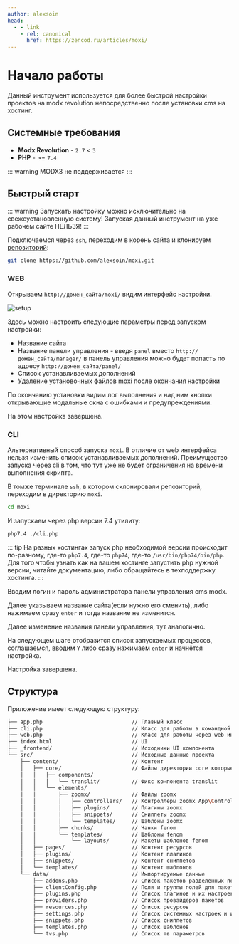 ```yaml
---
author: alexsoin
head:
  - - link
    - rel: canonical
      href: https://zencod.ru/articles/moxi/
---
```


# Начало работы

Данный инструмент используется для более быстрой настройки проектов на modx revolution непосредственно после установки cms на хостинг.

## Системные требования

- **Modx Revolution** - `2.7` < `3`
- **PHP** - >= `7.4`

::: warning
MODX3 не поддерживается
:::

## Быстрый старт

::: warning
Запускать настройку можно исключительно на свежеустановленную систему! Запуская данный инструмент на уже рабочем сайте НЕЛЬЗЯ!
:::

Подключаемся через `ssh`, переходим в корень сайта и клонируем [репозиторий](https://github.com/alexsoin/moxi):

```bash
git clone https://github.com/alexsoin/moxi.git
```

### WEB

Открываем `http://домен_сайта/moxi/` видим интерфейс настройки.

![setup](https://file.modx.pro/files/1/a/8/1a8465d4200e8d6e997f54d3c24e244e.png)

Здесь можно настроить следующие параметры перед запуском настройки:

- Название сайта
- Название панели управления - введя `panel` вместо `http://домен_сайта/manager/` в панель управления можно будет попасть по адресу `http://домен_сайта/panel/`
- Список устанавливаемых дополнений
- Удаление установочных файлов moxi после окончания настройки

По окончанию установки видим лог выполнения и над ним кнопки открывающие модальные окна с ошибками и предупреждениями.

На этом настройка завершена.

### CLI

Альтернативный способ запуска `moxi`. В отличие от web интерфейса нельзя изменить список устанавливаемых дополнений. Преимущество запуска через cli в том, что тут уже не будет ограничения на времени выполнения скрипта.

В томже терминале `ssh`, в котором склонировали репозиторий, переходим в директорию `moxi`.

```bash
cd moxi
```

И запускаем через php версии 7.4 утилиту:

```bash
php7.4 ./cli.php
```

::: tip
На разных хостингах запуск php необходимой версии происходит по-разному, где-то `php7.4`, где-то `php74`, где-то `/usr/bin/php74/bin/php`. Для того чтобы узнать как на вашем хостинге запустить php нужной версии, читайте документацию, либо обращайтесь в техподдержку хостинга.
:::

Вводим логин и пароль администратора панели управления cms modx.

Далее указываем название сайта(если нужно его сменить), либо нажимаем сразу `enter` и тогда название не изменится.

Далее изменение названия панели управления, тут аналогично.

На следующем шаге отобразится список запускаемых процессов, соглашаемся, вводим `Y` либо сразу нажимаем `enter` и начнётся настройка.

Настройка завершена.

## Структура

Приложение имеет следующую структуру:

```bash
├── app.php                            // Главный класс
├── cli.php                            // Класс для работы в командной строке
├── web.php                            // Класс для работы через web интерфейс
├── index.html                         // UI
├── _frontend/                         // Исходники UI компонента
└── src/                               // Исходные данные проекта
    ├── content/                       // Контент
    │   ├── core/                      // Файлы директории core которые будут скопированы на сайт
    │   │   ├── components/
    │   │   │   └── translit/          // Фикс компонента translit
    │   │   └── elements/
    │   │       ├── zoomx/             // Файлы zoomx
    │   │       │   ├── controllers/   // Контроллеры zoomx App\Controllers
    │   │       │   ├── plugins/       // Плагины zoomx
    │   │       │   ├── snippets/      // Сниппеты zoomx
    │   │       │   └── templates/     // Шаблоны zoomx
    │   │       ├── chunks/            // Чанки fenom
    │   │       └── templates/         // Шаблоны fenom
    │   │           └── layouts/       // Макеты шаблонов fenom
    │   ├── pages/                     // Контент ресурсов
    │   ├── plugins/                   // Контент плагинов
    │   ├── snippets/                  // Контент сниппетов
    │   └── templates/                 // Контент шаблонов
    └── data/                          // Импортируемые данные
        ├── addons.php                 // Список пакетов разделенных по провайдерам
        ├── clientConfig.php           // Поля и группы полей для пакета ClientConfig
        ├── plugins.php                // Список плагинов и их настроек
        ├── providers.php              // Список провайдеров пакетов
        ├── resources.php              // Список ресурсов
        ├── settings.php               // Список системных настроек и их значений
        ├── snippets.php               // Список сниппетов
        ├── templates.php              // Список шаблонов
        └── tvs.php                    // Список тв параметров
```
